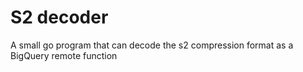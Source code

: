 # S2 decoder 

A small go program that can decode the s2 compression format as a BigQuery remote function